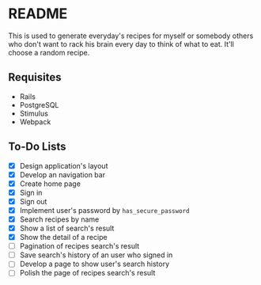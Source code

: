 # README

This is used to generate everyday's recipes for myself or somebody others who don't want to rack his brain every day to think of what to eat. It'll choose a random recipe.

## Requisites

* Rails
* PostgreSQL
* Stimulus
* Webpack

## To-Do Lists

- [x] Design application's layout
- [x] Develop an navigation bar
- [x] Create home page
- [x] Sign in
- [x] Sign out
- [x] Implement user's password by `has_secure_password`
- [x] Search recipes by name
- [x] Show a list of search's result
- [x] Show the detail of a recipe
- [ ] Pagination of recipes search's result
- [ ] Save search's history of an user who signed in
- [ ] Develop a page to show user's search history
- [ ] Polish the page of recipes search's result
